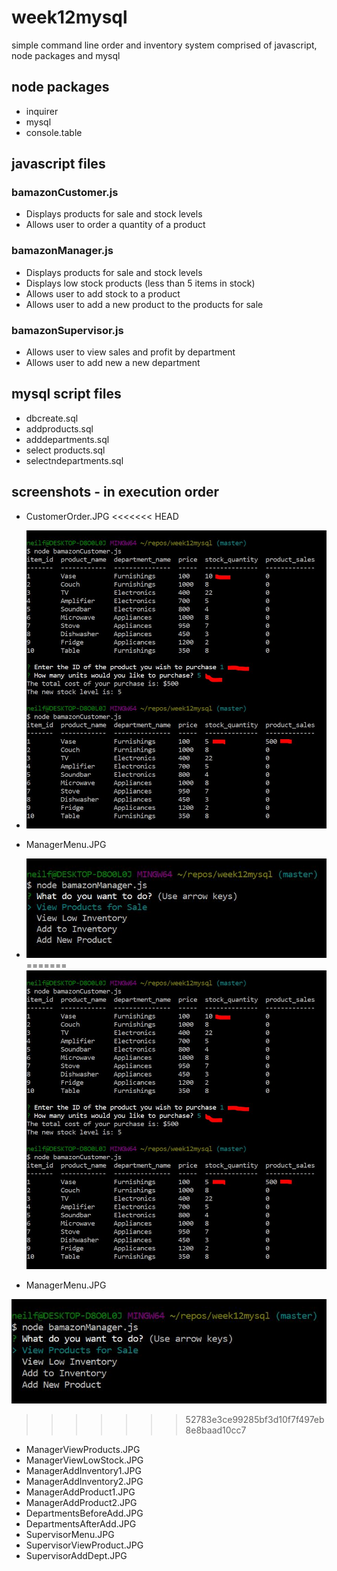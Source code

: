 # week12mysql
simple command line order and inventory system comprised of javascript, node packages and mysql
## node packages
* inquirer
* mysql
* console.table

## javascript files
### bamazonCustomer.js
* Displays products for sale and stock levels
* Allows user to order a quantity of a product
### bamazonManager.js
* Displays products for sale and stock levels
* Displays low stock products (less than 5 items in stock)
* Allows user to add stock to a product
* Allows user to add a new product to the products for sale
### bamazonSupervisor.js
* Allows user to view sales and profit by department
* Allows user to add new a new department

## mysql script files
* dbcreate.sql
* addproducts.sql
* adddepartments.sql
* select products.sql
* selectndepartments.sql

## screenshots - in execution order
* CustomerOrder.JPG
<<<<<<< HEAD
* ![](screenshots/CustomerOrder.JPG)
* ManagerMenu.JPG
* ![](screenshots/ManagerMenu.JPG)
=======
![](screenshots/CustomerOrder.JPG)

* ManagerMenu.JPG

![](screenshots/ManagerMenu.JPG)
>>>>>>> 52783e3ce99285bf3d10f7f497eb8e8baad10cc7
* ManagerViewProducts.JPG
* ManagerViewLowStock.JPG
* ManagerAddInventory1.JPG
* ManagerAddInventory2.JPG
* ManagerAddProduct1.JPG
* ManagerAddProduct2.JPG
* DepartmentsBeforeAdd.JPG
* DepartmentsAfterAdd.JPG
* SupervisorMenu.JPG
* SupervisorViewProduct.JPG
* SupervisorAddDept.JPG
